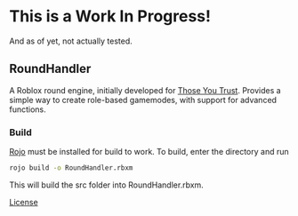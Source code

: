 # This is a Work In Progress!
And as of yet, not actually tested.

## RoundHandler
A Roblox round engine, initially developed for [Those You Trust](https://www.roblox.com/games/2848381272). Provides a simple way to create role-based gamemodes, with support for advanced functions.

### Build
[Rojo](https://github.com/rojo-rbx/rojo) must be installed for build to work.
To build, enter the directory and run
```bash
rojo build -o RoundHandler.rbxm
```
This will build the src folder into RoundHandler.rbxm.

[License](https://github.com/Skekdog/RoundHandler/blob/master/LICENSE)